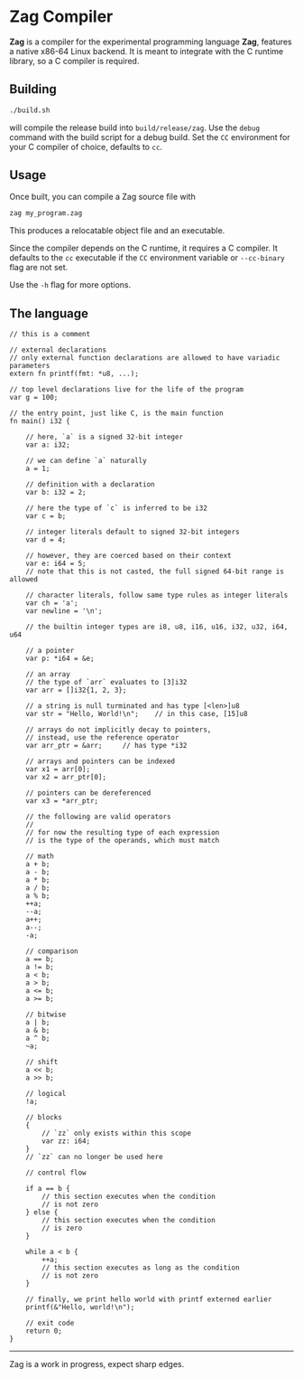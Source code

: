 # Zag Compiler

**Zag** is a compiler for the experimental programming language **Zag**, features a native x86-64 Linux backend.
It is meant to integrate with the C runtime library, so a C compiler is required.

## Building

```bash
./build.sh
```
will compile the release build into `build/release/zag`.
Use the `debug` command with the build script for a debug build.
Set the `CC` environment for your C compiler of choice, defaults to `cc`.

## Usage

Once built, you can compile a Zag source file with
```bash
zag my_program.zag
```
This produces a relocatable object file and an executable.

Since the compiler depends on the C runtime, it requires a C compiler.
It defaults to the `cc` executable if the `CC` environment variable or `--cc-binary` flag are not set.

Use the `-h` flag for more options.

## The language

```zag
// this is a comment

// external declarations
// only external function declarations are allowed to have variadic parameters
extern fn printf(fmt: *u8, ...);

// top level declarations live for the life of the program
var g = 100;

// the entry point, just like C, is the main function
fn main() i32 {
    
    // here, `a` is a signed 32-bit integer
    var a: i32;

    // we can define `a` naturally
    a = 1;

    // definition with a declaration
    var b: i32 = 2;

    // here the type of `c` is inferred to be i32
    var c = b;

    // integer literals default to signed 32-bit integers
    var d = 4;

    // however, they are coerced based on their context
    var e: i64 = 5;
    // note that this is not casted, the full signed 64-bit range is allowed
    
    // character literals, follow same type rules as integer literals
    var ch = 'a';
    var newline = '\n';
    
    // the builtin integer types are i8, u8, i16, u16, i32, u32, i64, u64

    // a pointer
    var p: *i64 = &e;
    
    // an array
    // the type of `arr` evaluates to [3]i32
    var arr = []i32{1, 2, 3};
    
    // a string is null turminated and has type [<len>]u8
    var str = "Hello, World!\n";    // in this case, [15]u8

    // arrays do not implicitly decay to pointers,
    // instead, use the reference operator
    var arr_ptr = &arr;     // has type *i32

    // arrays and pointers can be indexed
    var x1 = arr[0];
    var x2 = arr_ptr[0];
    
    // pointers can be dereferenced
    var x3 = *arr_ptr;

    // the following are valid operators
    //
    // for now the resulting type of each expression 
    // is the type of the operands, which must match
    
    // math
    a + b;
    a - b;
    a * b;
    a / b;
    a % b;
    ++a;
    --a;
    a++;
    a--;
    -a;
    
    // comparison
    a == b;
    a != b;
    a < b;
    a > b;
    a <= b;
    a >= b;
    
    // bitwise
    a | b;
    a & b;
    a ^ b;
    ~a;

    // shift
    a << b;
    a >> b;

    // logical
    !a;

    // blocks
    {
        // `zz` only exists within this scope
        var zz: i64;
    }
    // `zz` can no longer be used here

    // control flow

    if a == b {
        // this section executes when the condition
        // is not zero
    } else {
        // this section executes when the condition
        // is zero
    }

    while a < b {
        ++a;
        // this section executes as long as the condition
        // is not zero
    }

    // finally, we print hello world with printf externed earlier
    printf(&"Hello, world!\n");
    
    // exit code
    return 0;
}
```

---

Zag is a work in progress, expect sharp edges.
